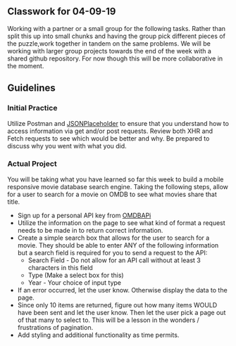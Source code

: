## Classwork for 04-09-19

Working with a partner or a small group for the following tasks. Rather than split this up into small chunks and having the group pick different pieces of the puzzle,work together in tandem on the same problems. We will be working with larger group projects towards the end of the week with a shared github repository. For now though this will be more collaborative in the moment. 

## Guidelines

### Initial Practice

Utilize Postman and [JSONPlaceholder](https://jsonplaceholder.typicode.com/) to ensure that you understand how to access information via get and/or post requests. Review both XHR and Fetch requests to see which would be better and why. Be prepared to discuss why you went with what you did.

### Actual Project

You will be taking what you have learned so far this week to build a mobile responsive movie database search engine. Taking the following steps, allow for a user to search for a movie on OMDB to see what movies share that title. 

* Sign up for a personal API key from [OMDBAPi](http://www.omdbapi.com/)
* Utilize the information on the page to see what kind of format a request needs to be made in to return correct information.
* Create a simple search box that allows for the user to search for a movie. They should be able to enter ANY of the following information but a search field is required for you to send a request to the API:
    * Search Field - Do not allow for an API call without at least 3 characters in this field
    * Type (Make a select box for this)
    * Year - Your choice of input type
* If an error occurred, let the user know. Otherwise display the data to the page.
* Since only 10 items are returned, figure out how many items WOULD have been sent and let the user know. Then let the user pick a page out of that many to select to. This will be a lesson in the wonders / frustrations of pagination.
* Add styling and additional functionality as time permits.
